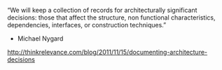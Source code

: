 “We will keep a collection of records for architecturally
significant decisions: those that affect the structure, non
functional characteristics, dependencies, interfaces, or
construction techniques.”
- Michael Nygard

http://thinkrelevance.com/blog/2011/11/15/documenting-architecture-decisions
